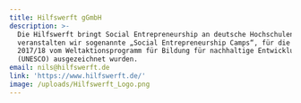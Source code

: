 ```yaml
---
title: Hilfswerft gGmbH
description: >-
  Die Hilfswerft bringt Social Entrepreneurship an deutsche Hochschulen! Dafür
  veranstalten wir sogenannte „Social Entrepreneurship Camps“, für die wir
  2017/18 vom Weltaktionsprogramm für Bildung für nachhaltige Entwicklung
  (UNESCO) ausgezeichnet wurden.
email: nils@hilfswerft.de
link: 'https://www.hilfswerft.de/'
image: /uploads/Hilfswerft_Logo.png
---
```


